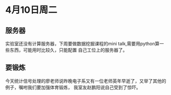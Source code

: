 # 4月10日周二

## 服务器

实验室还没有计算服务器，下周要做数据挖掘课程的mini talk,需要用python算一些东西，可能用时比较久，只能配置
自己工位上的服务器了。

## 要锻炼

今天统计信号处理的廖老师说昨晚电子系又有一位老师英年早逝了，又举了其他的例子，嘱咐我们要加强体育锻炼，
我室友赵鹏阳说自己受到了惊吓。

